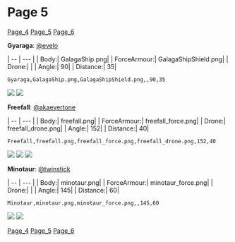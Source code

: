 # Page 5
[Page_4](./Page_4.md)
[Page_5](./Page_5.md)
[Page_6](./Page_6.md)

**Gyaraga**: [@evelo](https://discord.com/users/110564152539377664)

| -- | --- | 
| Body:| GalagaShip.png| 
| ForceArmour:| GalagaShipShield.png| 
| Drone:| | 
| Angle:| 90| 
| Distance:| 35| 

`Gyaraga,GalagaShip.png,GalagaShipShield.png,,90,35`

![](../custom_skins/GalagaShip.png)
![](../custom_skins/GalagaShipShield.png)


**Freefall**: [@akaevertone](https://discord.com/users/235458820845862912)

| -- | --- | 
| Body:| freefall.png| 
| ForceArmour:| freefall_force.png| 
| Drone:| freefall_drone.png| 
| Angle:| 152| 
| Distance:| 40| 

`Freefall,freefall.png,freefall_force.png,freefall_drone.png,152,40`

![](../custom_skins/freefall.png)
![](../custom_skins/freefall_force.png)
![](../custom_skins/freefall_drone.png)


**Minotaur**: [@twinstick](https://discord.com/users/538017698861547521)

| -- | --- | 
| Body:| minotaur.png| 
| ForceArmour:| minotaur_force.png| 
| Drone:| | 
| Angle:| 145| 
| Distance:| 60| 

`Minotaur,minotaur.png,minotaur_force.png,,145,60`

![](../custom_skins/minotaur.png)
![](../custom_skins/minotaur_force.png)

[Page_4](./Page_4.md)
[Page_5](./Page_5.md)
[Page_6](./Page_6.md)
